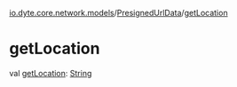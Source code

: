 [io.dyte.core.network.models](../index.md)/[PresignedUrlData](index.md)/[getLocation](get-location.md)

# getLocation


val [getLocation](get-location.md): [String](https://kotlinlang.org/api/latest/jvm/stdlib/kotlin/-string/index.html)
